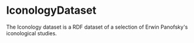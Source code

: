 # IconologyDataset
The Iconology dataset is a RDF dataset of a selection of Erwin Panofsky's iconological studies. 
